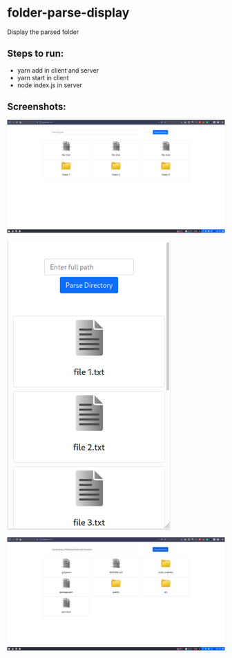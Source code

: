# folder-parse-display
Display the parsed folder

## Steps to run:
- yarn add in client and server
- yarn start in client
- node index.js in server

## Screenshots:
![Screenshot](./screenshots/default_display.png)

![Screenshot](./screenshots/responsive_display.png)

![Screenshot](./screenshots/specific_folder_display.png)

